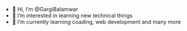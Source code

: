- 👋 Hi, I’m @GargiBalamwar
- 👀 I’m interested in learning new technical things
- 🌱 I’m currently learning coading, web development and many more 


<!---
GargiBalamwar/GargiBalamwar is a ✨ special ✨ repository because its `README.md` (this file) appears on your GitHub profile.
You can click the Preview link to take a look at your changes.
--->
